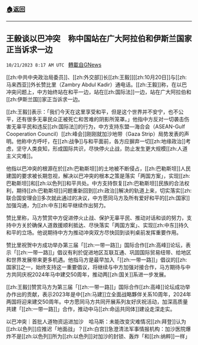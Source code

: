 ###  [:house:返回](README.md)
---


## 王毅谈以巴冲突　称中国站在广大阿拉伯和伊斯兰国家正当诉求一边
`10/21/2023 8:17 AM UTC ` [轉載自GNews](https://gnews.org/articles/1863050)

[[zh:中共中央政治局委员]]、[[zh:外交部]]长[[zh:王毅]][[zh:10月20日]]与[[zh:马来西亚]]外长赞比里（Zambry Abdul Kadir）通电话。[[zh:王毅]]称，在以巴冲突问题上，中方始终站在和平一边，站在[[zh:国际法]]一边，站在广大阿拉伯和[[zh:伊斯兰国]]家正当诉求一边。

[[zh:王毅]]表示：「我们今天在这里享受和平，但是这个世界并不安宁，也不公平，还有很多无辜民众正被死亡和苦难的阴影所笼罩。」他指中方反对一切袭击伤害无辜平民和违反[[zh:国际法]]的行为，中方支持东盟—海合会（ASEAN-Gulf Cooperation Council）[[zh:峰会]]刚刚就加沙地带（Gaza Strip）局势发表的声明。他称中方呼吁，在[[zh:战争]]与和平面前，各方应摒弃一切[[zh:地缘政治]]考虑，坚守人类良知，形成国际共识，尽快停火止战，防止发生更大规模[[zh:人道主义灾难]]。

他指以巴冲突的根源在於[[zh:巴勒斯坦]]的土地被不断侵占，[[zh:巴勒斯坦]]人民建国的要求被长期忽视，解决以巴冲突的根本之策是落实「两国方案」，实现[[zh:巴勒斯坦]]和[[zh:以色列]]和平共处。中方支持恢复[[zh:巴勒斯坦]]民族的合法权利，期待[[zh:巴勒斯坦]]问题重新回到[[zh:政治]]解决的轨道上来，切实落实[[zh:联合国安理会]]多次就此通过的决议，中方愿同马方及所有爱好和平的[[zh:国家]]加强沟通，为[[zh:中东]]和平继续作出努力。

赞比里称，马方赞赏中方促进停火止战、保护无辜平民、推动对话和谈的努力，支持中方关於确保人道救援顺利抵达、尽快落实「两国方案」、实现[[zh:中东]]持久和平的立场。他说期待中方为推动冲突双方尽快回到谈判桌前发挥重要作用。

赞比里祝贺中方成功举办第三届「[[zh:一带一路]]」国际合作[[zh:高峰]]论坛，表示「[[zh:一带一路]]」倡议有利於促进地区互联互通、巩固国际贸易纽带、给地区和世界发展带来更多机遇。他指马方是最早加入「[[zh:一带一路]]」倡议的[[zh:国家]]之一，始终支持这一重要倡议，将继续与中方加强对接合作，马方期待与中方共同庆祝2024年马中建交50周年，推动两[[zh:国关]]系进一步发展。

[[zh:王毅]]赞赏马方为第三届「[[zh:一带一路]]」国际合作[[zh:高峰]]论坛成功举办作出的贡献，表示2023年是中[[zh:马建]]立全面战略夥伴关系10周年，2024年两国将迎来建交50周年。中方愿同马方共同开展系列友好庆祝活动，加深高质量共建「[[zh:一带一路]]」合作，推动中马[[zh:命运共同体]]建设走深走实。

以巴冲突｜首批人道物资运进加沙　哈马斯：未能改变灾难情况[[zh:拜登]]认为[[zh:以色列]]应推迟「地面战」？[[zh:白宫]]急澄清法军事情报机构：加沙医院爆炸不是[[zh:以色列]]所为[[zh:以色列]]对加沙的封锁、轰炸「和[[zh:纳粹]]一样」
